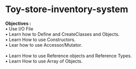 # Toy-store-inventory-system
<b>Objectives : </b><br>
• Use I/O File<br>
• Learn how to Define and CreateClasses and Objects.<br>
• Learn How to use Constructors.<br>
• Lear how to use Accessor/Mutator.<br>        
• Learn How to use Reference objects and Reference Types.<br>
• Learn How to use Array of Objects.<br>


